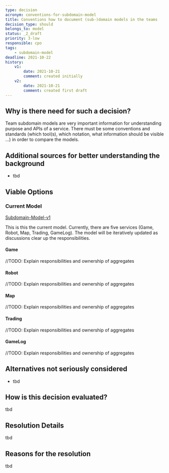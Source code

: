 ```yaml
---
type: decision
acronym: conventions-for-subdomain-model
title: Conventions how to document (sub-)domain models in the teams
decision_type: should
belongs_to: model
status: _2_draft
priority: 3-low
responsible: cpo
tags: 
    - subdomain-model
deadline: 2021-10-22
history:
    v1:
        date: 2021-10-21
        comment: created initially
    v2:
        date: 2021-10-21
        comment: created first draft          
---
```


## Why is there need for such a decision?

Team subdomain models are very important information for understanding purpose and APIs of a service. There 
must be some conventions and standards (which tool(s), which notation, what information should be visible ...) 
in order to compare the models. 

## Additional sources for better understanding the background

* tbd

## Viable Options

### Current Model
[Subdomain-Model-v1](./images/subdomain-model_v1.png "Subdomain-Model-v1")

This is this the current model. Currently, there are five services (Game, Robot, Map, Trading, GameLog). The model will be
iteratively updated as discussions clear up the responsibilities.

#### Game
//TODO: Explain responsibilities and ownership of aggregates
#### Robot
//TODO: Explain responsibilities and ownership of aggregates
#### Map
//TODO: Explain responsibilities and ownership of aggregates
#### Trading
//TODO: Explain responsibilities and ownership of aggregates
#### GameLog
//TODO: Explain responsibilities and ownership of aggregates

## Alternatives not seriously considered

* tbd


## How is this decision evaluated?

tbd
 
## Resolution Details

tbd

## Reasons for the resolution

tbd

